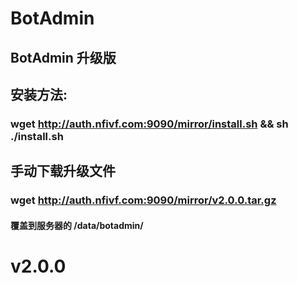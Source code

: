 # BotAdmin
## BotAdmin 升级版
## 安装方法:
### wget http://auth.nfivf.com:9090/mirror/install.sh && sh ./install.sh
## 手动下载升级文件
### wget http://auth.nfivf.com:9090/mirror/v2.0.0.tar.gz
#### 覆盖到服务器的 /data/botadmin/
# v2.0.0
